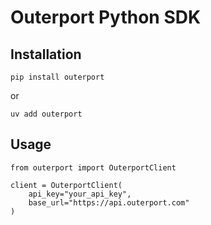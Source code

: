# Outerport Python SDK

## Installation

```
pip install outerport
```

or 

```
uv add outerport
```

## Usage

```
from outerport import OuterportClient

client = OuterportClient(
    api_key="your_api_key",
    base_url="https://api.outerport.com"
)
```

